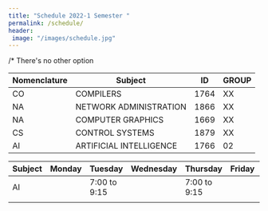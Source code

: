 ```yaml
---
title: "Schedule 2022-1 Semester "
permalink: /schedule/
header: 
 image: "/images/schedule.jpg"
---
```


/* There's no other option

| Nomenclature |                    Subject                    |      ID     |    GROUP    |
|--------------|-----------------------------------------------|-------------|-------------|
|      CO      |                  COMPILERS                    |    1764     |      XX     |
|      NA      |               NETWORK ADMINISTRATION          |    1866     |      XX     |
|      NA      |                 COMPUTER GRAPHICS             |    1669     |      XX     |
|      CS      |                 CONTROL SYSTEMS               |    1879     |      XX     |
|      AI      |              ARTIFICIAL INTELLIGENCE          |    1766     |      02     |


|  Subject   |    Monday      |   Tuesday      |     Wednesday    | Thursday       |    Friday      | Saturday      |
|------------|----------------|----------------|------------------|----------------|----------------|---------------|
|     AI     |                |  7:00 to 9:15  |                  |  7:00 to 9:15  |                |               |
|            |                |                |                  |                |                |               |
